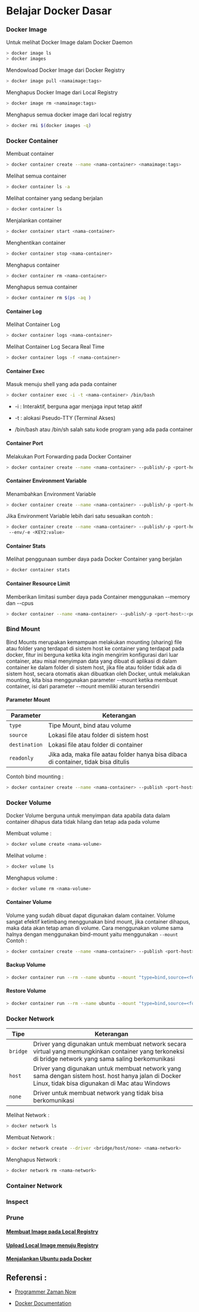 # Belajar Docker Dasar

### Docker Image
Untuk melihat Docker Image dalam Docker Daemon

``` bash
> docker image ls
> docker images
```
Mendowload Docker Image dari Docker Registry 

``` bash
> docker image pull <namaimage:tags>
```
Menghapus Docker Image dari Local Registry

``` bash
> docker image rm <namaimage:tags>
```

Menghapus semua docker image dari local registry

```bash
> docker rmi $(docker images -q)
```

### Docker Container

Membuat container 

```bash
> docker container create --name <nama-container> <namaimage:tags>
```

Melihat semua container
```bash
> docker container ls -a
```

Melihat container yang sedang berjalan 
```bash
> docker container ls
```

Menjalankan container
```bash
> docker container start <nama-container>
```

Menghentikan container

```bash
> docker container stop <nama-container>
```

Menghapus container

```bash
> docker container rm <nama-container>
```
Menghapus semua container 

```bash
> docker container rm $(ps -aq )
```
#### Container Log

Melihat Container Log

```bash
> docker container logs <nama-container>
```

Melihat Container Log Secara Real Time

```bash
> docker container logs -f <nama-container>
```

#### Container Exec

Masuk menuju shell yang ada pada container

```bash
> docker container exec -i -t <nama-container> /bin/bash
```

* -i : Interaktif, berguna agar menjaga input tetap aktif

* -t : alokasi Pseudo-TTY (Terminal Akses)

* /bin/bash atau /bin/sh salah satu kode program yang ada pada container

#### Container Port

Melakukan Port Forwarding pada Docker Container

```bash
> docker container create --name <nama-container> --publish/-p <port-host>:<port-container> <namaimage:tags>
```

#### Container Environment Variable

Menambahkan Environment Variable

```bash
> docker container create --name <nama-container> --publish/-p <port-host>:<port-container> --env/-e <KEY:value> <namaimage:tags>
```

Jika Environment Variable lebih dari satu sesuaikan contoh :

```bash
> docker container create --name <nama-container> --publish/-p <port-host>:<port-container> --env/-e <KEY:value> <namaimage:tags>
 --env/-e <KEY2:value>
```

#### Container Stats

Melihat penggunaan sumber daya pada Docker Container yang berjalan
```bash
> docker container stats
```

#### Container Resource Limit

Memberikan limitasi sumber daya pada Container menggunakan --memory dan --cpus
```bash
> docker container --name <nama-container> --publish/-p <port-host>:<port-container> --memory <100b(bytes)/k(killobytes)/m(megabytes)/g(gigabytes)> --cpus <limitasi-cpu> <namaimage:tags>
```
### Bind Mount

Bind Mounts merupakan kemampuan melakukan mounting (sharing) file atau folder yang terdapat di sistem host ke container yang terdapat pada docker, fitur ini berguna ketika kita ingin mengirim konfigurasi dari luar container, atau misal menyimpan data yang dibuat di aplikasi di dalam container ke dalam folder di sistem host, jika file atau folder tidak ada di sistem host, secara otomatis akan dibuatkan oleh Docker, untuk melakukan mounting, kita bisa menggunakan parameter --mount ketika membuat container, isi dari parameter --mount memiliki aturan tersendiri 

#### Parameter Mount

| Parameter     | Keterangan                               |
| ------------- | ---------------------------------------- |
| `type`        | Tipe Mount, bind atau volume             |    
| `source`      | Lokasi file atau folder di sistem host   |
| `destination` | Lokasi file atau folder di container     |
| `readonly`    | Jika ada, maka file aatau folder hanya bisa dibaca di container, tidak bisa ditulis|

Contoh bind mounting :

```bash
> docker container create --name <nama-container> --publish <port-host>:<port-container> --mount "type=bind,source=folder,destination=folder,readonly (Opsional)" <namaimage:tags>
```

### Docker Volume
Docker Volume berguna untuk menyimpan data apabila data dalam container dihapus data tidak hilang dan tetap ada pada volume

Membuat volume :

```bash
> docker volume create <nama-volume>
```

Melihat volume :

```bash
> docker volume ls
```
Menghapus volume :

```bash
> docker volume rm <nama-volume>
```

#### Container Volume
Volume yang sudah dibuat dapat digunakan dalam container. Volume sangat efektif ketimbang menggunakan bind mount, jika container dihapus, maka data akan tetap aman di volume. Cara menggunakan volume sama halnya dengan menggunakan bind-mount yaitu menggunakan ``--mount``
Contoh :

```bash
> docker container create --name <nama-container> --publish <port-host>:<port-container> --mount "type=volume,source=<nama-volume-yang-telah-dibuat>,destination=folder,readonly (Opsional)" <namaimage:tags>
```

#### Backup Volume

```bash
> docker container run --rm --name ubuntu --mount "type=bind,source=<folder-tempat-backup-local>,destination=<destinasi>" --mount "type=volume,source=<nama-volume>,destination=<destinasi>" ubuntu:latest tar cvf /<destinasi-bind>/backup.tar.gz /<destinasi-volume>
```

#### Restore Volume

```bash
> docker container run --rm --name ubuntu --mount "type=bind,source=<folder-tempat-backup-local>,destination=<destinasi>" --mount "type=volume,source=<nama-volume>,destination=<destinasi>" ubuntu:latest bash -c cd /<destinasi-volume> && tar xvf /destinasi-bind>/backup.tar.gz
```

### Docker Network

| Tipe          | Keterangan                               |
| ------------- | ---------------------------------------- |
| `bridge`      | Driver yang digunakan untuk membuat network secara virtual yang memungkinkan container yang terkoneksi di bridge network yang sama saling berkomunikasi   |    
| `host`        | Driver yang digunakan untuk membuat network yang sama dengan sistem host. host hanya jalan di Docker Linux, tidak bisa digunakan di Mac atau Windows |
| `none`        | Driver untuk membuat network yang tidak bisa berkomunikasi     |

Melihat Network :
```bash
> docker network ls
```
Membuat Network :

```bash
> docker network create --driver <bridge/host/none> <nama-network>
```

Menghapus Network :
```bash
> docker network rm <nama-network>
```
### Container Network
### Inspect
### Prune

#### [Membuat Image pada Local Registry](Image-Local-Registry.md)
#### [Upload Local Image menuju Registry](Upload-Image-To-Registry.md)
#### [Menjalankan Ubuntu pada Docker](Ubuntu-Docker.md)

## Referensi :
- [Programmer Zaman Now](https://www.youtube.com/watch?v=3_yxVjV88Zk&t=5336s&ab_channel=ProgrammerZamanNow)

- [Docker Documentation](https://docs.docker.com/)
